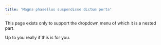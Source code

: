 ```yaml
---
title: 'Magna phasellus suspendisse dictum porta'
---
```


This page exists only to support the dropdown menu of which it is a nested part.

Up to you really if this is for you.